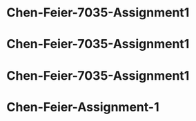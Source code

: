 # Chen-Feier-7035-Assignment1
# Chen-Feier-7035-Assignment1
# Chen-Feier-7035-Assignment1
# Chen-Feier-Assignment-1
